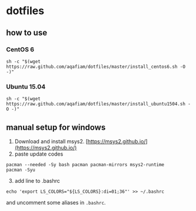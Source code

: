 # dotfiles

## how to use

### CentOS 6

```
sh -c "$(wget https://raw.github.com/aqafiam/dotfiles/master/install_centos6.sh -O -)"
```

### Ubuntu 15.04

```
sh -c "$(wget https://raw.github.com/aqafiam/dotfiles/master/install_ubuntu1504.sh -O -)"
```

## manual setup for windows

1) Download and install msys2. [https://msys2.github.io/](https://msys2.github.io/)
2) paste update codes

```
pacman --needed -Sy bash pacman pacman-mirrors msys2-runtime
pacman -Syu
```

3) add line to .bashrc

```
echo 'export LS_COLORS="${LS_COLORS}:di=01;36"' >> ~/.bashrc
```

and uncomment some aliases in `.bashrc`.
